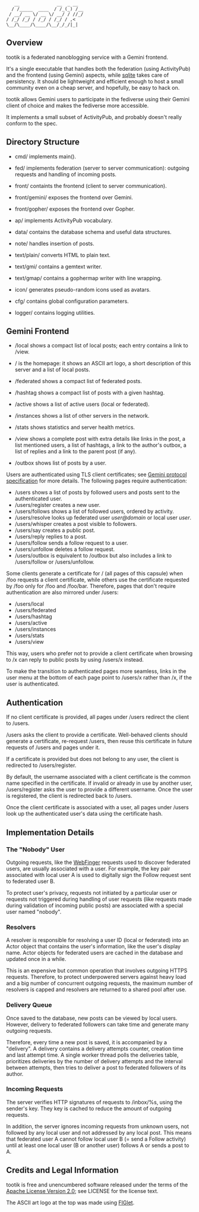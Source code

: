 ```
   __              __  _ __  
  / /_____  ____  / /_(_) /__
 / __/ __ \/ __ \/ __/ / //_/
/ /_/ /_/ / /_/ / /_/ / ,<   
\__/\____/\____/\__/_/_/|_|  
```

## Overview

tootik is a federated nanoblogging service with a Gemini frontend.

It's a single executable that handles both the federation (using ActivityPub) and the frontend (using Gemini) aspects, while [sqlite](https://sqlite.org/) takes care of persistency. It should be lightweight and efficient enough to host a small community even on a cheap server, and hopefully, be easy to hack on.

tootik allows Gemini users to participate in the fediverse using their Gemini client of choice and makes the fediverse more accessible.

It implements a small subset of ActivityPub, and probably doesn't really conform to the spec.

## Directory Structure

* cmd/ implements main().

* fed/ implements federation (server to server communication): outgoing requests and handling of incoming posts.
* front/ containts the frontend (client to server communication).
* front/gemini/ exposes the frontend over Gemini.
* front/gopher/ exposes the frontend over Gopher.

* ap/ implements ActivityPub vocabulary.
* data/ contains the database schema and useful data structures.
* note/ handles insertion of posts.

* text/plain/ converts HTML to plain text.
* text/gmi/ contains a gemtext writer.
* text/gmap/ contains a gophermap writer with line wrapping.
* icon/ generates pseudo-random icons used as avatars.

* cfg/ contains global configuration parameters.
* logger/ contains logging utilities.

## Gemini Frontend

* /local shows a compact list of local posts; each entry contains a link to /view.
* / is the homepage: it shows an ASCII art logo, a short description of this server and a list of local posts.
* /federated shows a compact list of federated posts.
* /hashtag shows a compact list of posts with a given hashtag.
* /active shows a list of active users (local or federated).
* /instances shows a list of other servers in the network.
* /stats shows statistics and server health metrics.

* /view shows a complete post with extra details like links in the post, a list mentioned users, a list of hashtags, a link to the author's outbox, a list of replies and a link to the parent post (if any).
* /outbox shows list of posts by a user.

Users are authenticated using TLS client certificates; see [Gemini protocol specification](https://gemini.circumlunar.space/docs/specification.html) for more details. The following pages require authentication:

* /users shows a list of posts by followed users and posts sent to the authenticated user.
* /users/register creates a new user.
* /users/follows shows a list of followed users, ordered by activity.
* /users/resolve looks up federated user *user@domain* or local user *user*.
* /users/whisper creates a post visible to followers.
* /users/say creates a public post.
* /users/reply replies to a post.
* /users/follow sends a follow request to a user.
* /users/unfollow deletes a follow request.
* /users/outbox is equivalent to /outbox but also includes a link to /users/follow or /users/unfollow.

Some clients generate a certificate for / (all pages of this capsule) when /foo requests a client certificate, while others use the certificate requested by /foo only for /foo and /foo/bar. Therefore, pages that don't require authentication are also mirrored under /users:

* /users/local
* /users/federated
* /users/hashtag
* /users/active
* /users/instances
* /users/stats
* /users/view

This way, users who prefer not to provide a client certificate when browsing to /x can reply to public posts by using /users/x instead.

To make the transition to authenticated pages more seamless, links in the user menu at the bottom of each page point to /users/x rather than /x, if the user is authenticated.

## Authentication

If no client certificate is provided, all pages under /users redirect the client to /users.

/users asks the client to provide a certificate. Well-behaved clients should generate a certificate, re-request /users, then reuse this certificate in future requests of /users and pages under it.

If a certificate is provided but does not belong to any user, the client is redirected to /users/register.

By default, the username associated with a client certificate is the common name specified in the certificate. If invalid or already in use by another user, /users/register asks the user to provide a different username. Once the user is registered, the client is redirected back to /users.

Once the client certificate is associated with a user, all pages under /users look up the authenticated user's data using the certificate hash. 

## Implementation Details

### The "Nobody" User

Outgoing requests, like the [WebFinger](https://www.rfc-editor.org/rfc/rfc7033) requests used to discover federated users, are usually associated with a user. For example, the key pair associated with local user A is used to digitally sign the Follow request sent to federated user B.

To protect user's privacy, requests not initiated by a particular user or requests not triggered during handling of user requests (like requests made during validation of incoming public posts) are associated with a special user named "nobody".

### Resolvers

A resolver is responsible for resolving a user ID (local or federated) into an Actor object that contains the user's information, like the user's display name. Actor objects for federated users are cached in the database and updated once in a while.

This is an expensive but common operation that involves outgoing HTTPS requests. Therefore, to protect underpowered servers against heavy load and a big number of concurrent outgoing requests, the maximum number of resolvers is capped and resolvers are returned to a shared pool after use.

### Delivery Queue

Once saved to the database, new posts can be viewed by local users. However, delivery to federated followers can take time and generate many outgoing requests.

Therefore, every time a new post is saved, it is accompanied by a "delivery". A delivery contains a delivery attempts counter, creation time and last attempt time. A single worker thread polls the deliveries table, prioritizes deliveries by the number of delivery attempts and the interval between attempts, then tries to deliver a post to federated followers of its author.

### Incoming Requests

The server verifies HTTP signatures of requests to /inbox/%s, using the sender's key. They key is cached to reduce the amount of outgoing requests.

In addition, the server ignores incoming requests from unknown users, not followed by any local user and not addressed by any local post. This means that federated user A cannot follow local user B (= send a Follow activity) until at least one local user (B or another user) follows A or sends a post to A.

## Credits and Legal Information

tootik is free and unencumbered software released under the terms of the [Apache License Version 2.0](https://www.apache.org/licenses/LICENSE-2.0); see LICENSE for the license text.

The ASCII art logo at the top was made using [FIGlet](http://www.figlet.org/).
